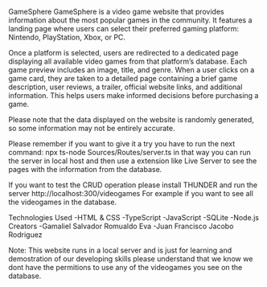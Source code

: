 GameSphere
GameSphere is a video game website that provides information about the most popular games in the community. It features a landing page where users can select their preferred gaming platform: Nintendo, PlayStation, Xbox, or PC.

Once a platform is selected, users are redirected to a dedicated page displaying all available video games from that platform’s database. Each game preview includes an image, title, and genre. When a user clicks on a game card, they are taken to a detailed page containing a brief game description, user reviews, a trailer, official website links, and additional information. This helps users make informed decisions before purchasing a game.

Please note that the data displayed on the website is randomly generated, so some information may not be entirely accurate.

Please remember if you want to give it a try you have to run the next command: npx ts-node Sources/Routes/server.ts in that way you can run the server in local host and then use a extension like Live Server to see the pages with the information from the database.

If you want to test the CRUD operation please install THUNDER and run the server 
http://localhost:300/videogames For example if you want to see all the videogames in the database.

Technologies Used
  -HTML & CSS
  -TypeScript
  -JavaScript
  -SQLite
  -Node.js
Creators
  -Gamaliel Salvador Romualdo Eva
  -Juan Francisco Jacobo Rodriguez

Note:
This website runs in a local server and is just for learning and demostration of our developing skills please understand that we know we dont have the permitions to use any of the videogames you see on the database.
